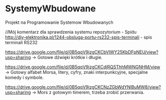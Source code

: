 SystemyWbudowane
================

Projekt na Programowanie Systemow Wbudowanych

//Mój komentarz dla sprawdzenia systemu repozytorium - Spidu  
http://diy-elektronika.pl/1244-obsluga-portu-rs232-spis-terminali - spis terminali RS232  

https://drive.google.com/file/d/0B5qqV9jzgCKCbVlWY25KbDFpNEU/view?usp=sharing    -> Gotowe dźwięki krótkie i długie.

https://drive.google.com/file/d/0B5qqV9jzgCKCdjRQSThhMWNGNHM/view -> Gotowy alfabet Morsa, litery, cyfry, znaki interpunkcyjne, specjalne komedy i symbole.

https://drive.google.com/file/d/0B5qqV9jzgCKCNzZGbWdYNlBuMW8/view?usp=sharing -> Mors z gotowym timerem, trzeba zrobić przerwania.
